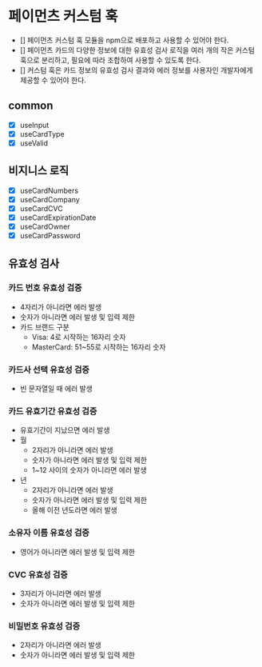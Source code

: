 # 페이먼츠 커스텀 훅

- [] 페이먼츠 커스텀 훅 모듈을 npm으로 배포하고 사용할 수 있어야 한다.
- [] 페이먼츠 카드의 다양한 정보에 대한 유효성 검사 로직을 여러 개의 작은 커스텀 훅으로 분리하고, 필요에 따라 조합하여 사용할 수 있도록 한다.
- [] 커스텀 훅은 카드 정보의 유효성 검사 결과와 에러 정보를 사용자인 개발자에게 제공할 수 있어야 한다.

## common

- [x] useInput
- [x] useCardType
- [x] useValid

## 비지니스 로직

- [x] useCardNumbers
- [x] useCardCompany
- [x] useCardCVC
- [x] useCardExpirationDate
- [x] useCardOwner
- [x] useCardPassword

## 유효성 검사

### 카드 번호 유효성 검증

- 4자리가 아니라면 에러 발생
- 숫자가 아니라면 에러 발생 및 입력 제한
- 카드 브랜드 구분
  - Visa: 4로 시작하는 16자리 숫자
  - MasterCard: 51~55로 시작하는 16자리 숫자

### 카드사 선택 유효성 검증

- 빈 문자열일 때 에러 발생

### 카드 유효기간 유효성 검증

- 유효기간이 지났으면 에러 발생
- 월
  - 2자리가 아니라면 에러 발생
  - 숫자가 아니라면 에러 발생 및 입력 제한
  - 1~12 사이의 숫자가 아니라면 에러 발생
- 년
  - 2자리가 아니라면 에러 발생
  - 숫자가 아니라면 에러 발생 및 입력 제한
  - 올해 이전 년도라면 에러 발생

### 소유자 이름 유효성 검증

- 영어가 아니라면 에러 발생 및 입력 제한

### CVC 유효성 검증

- 3자리가 아니라면 에러 발생
- 숫자가 아니라면 에러 발생 및 입력 제한

### 비밀번호 유효성 검증

- 2자리가 아니라면 에러 발생
- 숫자가 아니라면 에러 발생 및 입력 제한
